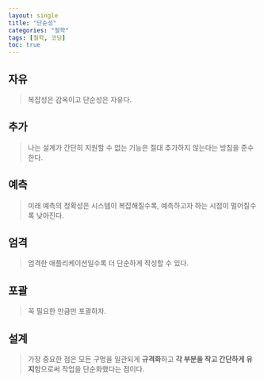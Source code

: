 ```yaml
---
layout: single
title: "단순성"
categories: "철학"
tags: [철학, 코딩]
toc: true
---
```


## 자유

> 복잡성은 감옥이고 단순성은 자유다.

## 추가

> 나는 설계가 간단히 지원할 수 없는 기능은 절대 추가하지 않는다는 방침을 준수한다.

## 예측

> 미래 예측의 정확성은 시스템이 복잡해질수록, 예측하고자 하는 시점이 멀어질수록 낮아진다.

## 엄격

> 엄격한 애플리케이션일수록 더 단순하게 작성할 수 있다.

## 포괄

> 꼭 필요한 만큼만 포괄하자.

## 설계

> 가장 중요한 점은 모든 구멍을 일관되게 **규격화**하고 **각 부분을 작고 간단하게 유지**함으로써 작업을 단순화했다는 점이다.
